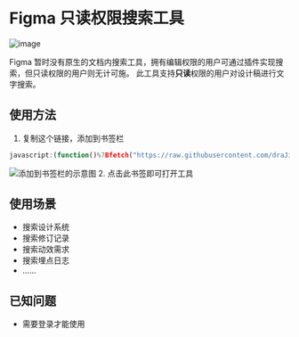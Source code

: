 # Figma 只读权限搜索工具

![image](https://user-images.githubusercontent.com/38482112/190867791-1f76ab54-2111-4bfb-8ff8-ff7893c3bde8.png)

Figma 暂时没有原生的文档内搜索工具，拥有编辑权限的用户可通过插件实现搜索，但只读权限的用户则无计可施。
此工具支持**只读**权限的用户对设计稿进行文字搜索。

## 使用方法

1. 复制这个链接，添加到书签栏
``` javascript
javascript:(function()%7Bfetch("https://raw.githubusercontent.com/draJiang/figma-reader-search/main/figma_search.js").then((r) %3D> r.text().then((c) %3D> eval(c)))%7D)()
```
![添加到书签栏的示意图](https://user-images.githubusercontent.com/38482112/190867843-898d7dd0-3502-4ac6-acbb-1492954a061c.png)
2. 点击此书签即可打开工具

## 使用场景
- 搜索设计系统
- 搜索修订记录
- 搜索动效需求
- 搜索埋点日志
- ……

## 已知问题

- 需要登录才能使用
